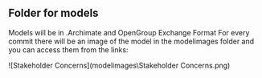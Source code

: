 ## Folder for models
Models will be in .Archimate and OpenGroup Exchange Format
For every commit there will be an image of the model in the modelimages folder and you can access them from the links:

![Stakeholder Concerns](modelimages\Stakeholder Concerns.png)
